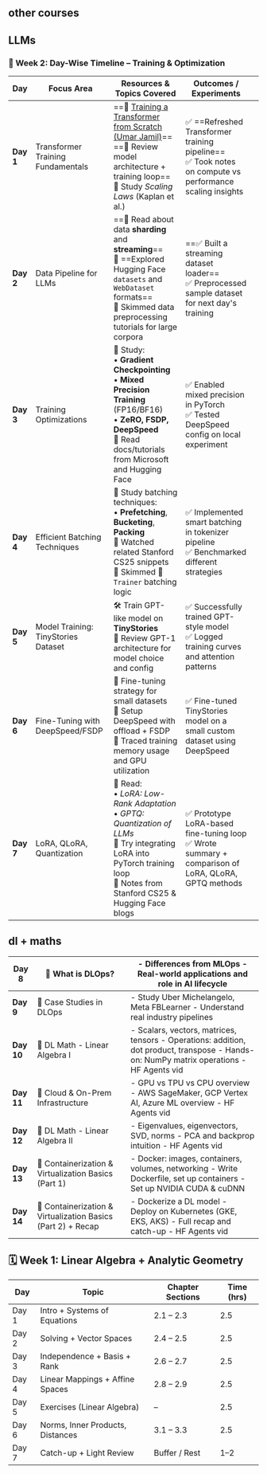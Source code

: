 				

## other courses




## LLMs


### 📅 Week 2: Day-Wise Timeline – Training & Optimization

| **Day**   | **Focus Area**                      | **Resources & Topics Covered**                                                                                                                                                                            | **Outcomes / Experiments**                                                                                 |     |
| --------- | ----------------------------------- | --------------------------------------------------------------------------------------------------------------------------------------------------------------------------------------------------------- | ---------------------------------------------------------------------------------------------------------- | --- |
| **Day 1** | Transformer Training Fundamentals   | ==🎥 [Training a Transformer from Scratch (Umar Jamil)](https://www.youtube.com/watch?v=ISNdQcPhsts)==  <br>==📖 Review model architecture + training loop==  <br>📖 Study _Scaling Laws_ (Kaplan et al.) | ✅ ==Refreshed Transformer training pipeline==  <br>✅ Took notes on compute vs performance scaling insights |     |
| **Day 2** | Data Pipeline for LLMs              | ==📖 Read about data **sharding** and **streaming**==<br>📖 ==Explored Hugging Face `datasets` and `WebDataset` formats==  <br>📌 Skimmed data preprocessing tutorials for large corpora                  | ==✅ Built a streaming dataset loader==<br>✅ Preprocessed sample dataset for next day's training            |     |
| **Day 3** | Training Optimizations              | 📖 Study:  <br>• **Gradient Checkpointing**  <br>• **Mixed Precision Training** (FP16/BF16)  <br>• **ZeRO, FSDP, DeepSpeed**  <br>📌 Read docs/tutorials from Microsoft and Hugging Face                  | ✅ Enabled mixed precision in PyTorch  <br>✅ Tested DeepSpeed config on local experiment                    |     |
| **Day 4** | Efficient Batching Techniques       | 📖 Study batching techniques:  <br>• **Prefetching**, **Bucketing**, **Packing**  <br>📌 Watched related Stanford CS25 snippets  <br>📌 Skimmed 🤗 `Trainer` batching logic                               | ✅ Implemented smart batching in tokenizer pipeline  <br>✅ Benchmarked different strategies                 |     |
| **Day 5** | Model Training: TinyStories Dataset | 🛠️ Train GPT-like model on **TinyStories**  <br>📖 Review GPT-1 architecture for model choice and config                                                                                                 | ✅ Successfully trained GPT-style model  <br>✅ Logged training curves and attention patterns                |     |
| **Day 6** | Fine-Tuning with DeepSpeed/FSDP     | 📖 Fine-tuning strategy for small datasets  <br>📌 Setup DeepSpeed with offload + FSDP  <br>📌 Traced training memory usage and GPU utilization                                                           | ✅ Fine-tuned TinyStories model on a small custom dataset using DeepSpeed                                   |     |
| **Day 7** | LoRA, QLoRA, Quantization           | 📖 Read:  <br>• _LoRA: Low-Rank Adaptation_  <br>• _GPTQ: Quantization of LLMs_  <br>📌 Try integrating LoRA into PyTorch training loop  <br>📌 Notes from Stanford CS25 & Hugging Face blogs             | ✅ Prototype LoRA-based fine-tuning loop  <br>✅ Wrote summary + comparison of LoRA, QLoRA, GPTQ methods     |     |








## dl + maths

| **Day 8**  | 📌 What is DLOps?                                            | - Differences from MLOps - Real-world applications and role in AI lifecycle                                                              |
| ---------- | ------------------------------------------------------------ | ---------------------------------------------------------------------------------------------------------------------------------------- |
| **Day 9**  | 📌 Case Studies in DLOps                                     | - Study Uber Michelangelo, Meta FBLearner - Understand real industry pipelines                                                           |
| **Day 10** | 📌 DL Math - Linear Algebra I                                | - Scalars, vectors, matrices, tensors - Operations: addition, dot product, transpose - Hands-on: NumPy matrix operations - HF Agents vid |
| **Day 11** | 📌 Cloud & On-Prem Infrastructure                            | - GPU vs TPU vs CPU overview - AWS SageMaker, GCP Vertex AI, Azure ML overview - HF Agents vid                                           |
| **Day 12** | 📌 DL Math - Linear Algebra II                               | - Eigenvalues, eigenvectors, SVD, norms - PCA and backprop intuition - HF Agents vid                                                     |
| **Day 13** | 📌 Containerization & Virtualization Basics (Part 1)         | - Docker: images, containers, volumes, networking - Write Dockerfile, set up containers - Set up NVIDIA CUDA & cuDNN                     |
| **Day 14** | 📌 Containerization & Virtualization Basics (Part 2) + Recap | - Dockerize a DL model - Deploy on Kubernetes (GKE, EKS, AKS) - Full recap and catch-up - HF Agents vid                                  |
## 🗓️ Week 1: Linear Algebra + Analytic Geometry

|Day|Topic|Chapter Sections|Time (hrs)|
|---|---|---|---|
|Day 1|Intro + Systems of Equations|2.1 – 2.3|2.5|
|Day 2|Solving + Vector Spaces|2.4 – 2.5|2.5|
|Day 3|Independence + Basis + Rank|2.6 – 2.7|2.5|
|Day 4|Linear Mappings + Affine Spaces|2.8 – 2.9|2.5|
|Day 5|Exercises (Linear Algebra)|–|2.5|
|Day 6|Norms, Inner Products, Distances|3.1 – 3.3|2.5|
|Day 7|Catch-up + Light Review|Buffer / Rest|1–2|
